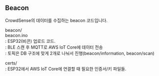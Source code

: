 ## Beacon

CrowdSense의 데이터를 수집하는 beacon 코드입니다.  

beacon/  
beacon.ino  
: ESP32(비콘) 업로드 코드.  
: BLE 스캔 후 MQTT로 AWS IoT Core에 데이터 전송  
: 토픽은 DB 구조에 맞게 2개로 나눠서 진행(beacon/information, beacon/scan)  

certs/  
: ESP32에서 AWS IoT Core에 연결할 때 필요한 인증서/키 파일들.  
